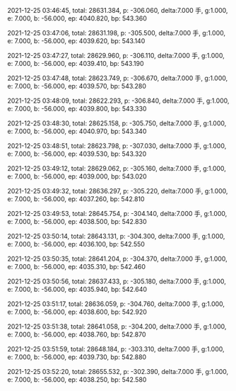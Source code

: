 2021-12-25 03:46:45, total: 28631.384, p: -306.060, delta:7.000 手, g:1.000, e: 7.000, b: -56.000, ep: 4040.820, bp: 543.360

2021-12-25 03:47:06, total: 28631.198, p: -305.500, delta:7.000 手, g:1.000, e: 7.000, b: -56.000, ep: 4039.620, bp: 543.140

2021-12-25 03:47:27, total: 28629.960, p: -306.110, delta:7.000 手, g:1.000, e: 7.000, b: -56.000, ep: 4039.410, bp: 543.190

2021-12-25 03:47:48, total: 28623.749, p: -306.670, delta:7.000 手, g:1.000, e: 7.000, b: -56.000, ep: 4039.570, bp: 543.280

2021-12-25 03:48:09, total: 28622.293, p: -306.840, delta:7.000 手, g:1.000, e: 7.000, b: -56.000, ep: 4039.800, bp: 543.330

2021-12-25 03:48:30, total: 28625.158, p: -305.750, delta:7.000 手, g:1.000, e: 7.000, b: -56.000, ep: 4040.970, bp: 543.340

2021-12-25 03:48:51, total: 28623.798, p: -307.030, delta:7.000 手, g:1.000, e: 7.000, b: -56.000, ep: 4039.530, bp: 543.320

2021-12-25 03:49:12, total: 28629.062, p: -305.160, delta:7.000 手, g:1.000, e: 7.000, b: -56.000, ep: 4039.000, bp: 543.020

2021-12-25 03:49:32, total: 28636.297, p: -305.220, delta:7.000 手, g:1.000, e: 7.000, b: -56.000, ep: 4037.260, bp: 542.810

2021-12-25 03:49:53, total: 28645.754, p: -304.140, delta:7.000 手, g:1.000, e: 7.000, b: -56.000, ep: 4038.500, bp: 542.830

2021-12-25 03:50:14, total: 28643.131, p: -304.300, delta:7.000 手, g:1.000, e: 7.000, b: -56.000, ep: 4036.100, bp: 542.550

2021-12-25 03:50:35, total: 28641.204, p: -304.370, delta:7.000 手, g:1.000, e: 7.000, b: -56.000, ep: 4035.310, bp: 542.460

2021-12-25 03:50:56, total: 28637.433, p: -305.180, delta:7.000 手, g:1.000, e: 7.000, b: -56.000, ep: 4035.940, bp: 542.640

2021-12-25 03:51:17, total: 28636.059, p: -304.760, delta:7.000 手, g:1.000, e: 7.000, b: -56.000, ep: 4038.600, bp: 542.920

2021-12-25 03:51:38, total: 28641.058, p: -304.200, delta:7.000 手, g:1.000, e: 7.000, b: -56.000, ep: 4038.760, bp: 542.870

2021-12-25 03:51:59, total: 28648.184, p: -303.310, delta:7.000 手, g:1.000, e: 7.000, b: -56.000, ep: 4039.730, bp: 542.880

2021-12-25 03:52:20, total: 28655.532, p: -302.390, delta:7.000 手, g:1.000, e: 7.000, b: -56.000, ep: 4038.250, bp: 542.580